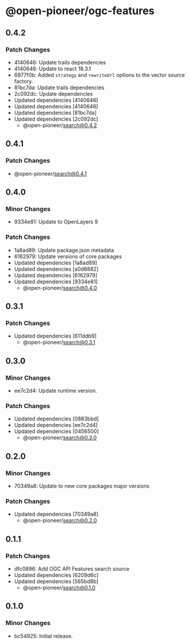 # @open-pioneer/ogc-features

## 0.4.2

### Patch Changes

-   4140646: Update trails dependencies
-   4140646: Update to react 18.3.1
-   6977f0b: Added `strategy` and `rewriteUrl` options to the vector source factory.
-   81bc7da: Update trails dependencies
-   2c092dc: Update dependencies
-   Updated dependencies [4140646]
-   Updated dependencies [4140646]
-   Updated dependencies [81bc7da]
-   Updated dependencies [2c092dc]
    -   @open-pioneer/search@0.4.2

## 0.4.1

### Patch Changes

-   @open-pioneer/search@0.4.1

## 0.4.0

### Minor Changes

-   9334e81: Update to OpenLayers 9

### Patch Changes

-   1a8ad89: Update package.json metadata
-   6162979: Update versions of core packages
-   Updated dependencies [1a8ad89]
-   Updated dependencies [a0d8882]
-   Updated dependencies [6162979]
-   Updated dependencies [9334e81]
    -   @open-pioneer/search@0.4.0

## 0.3.1

### Patch Changes

-   Updated dependencies [611ddb9]
    -   @open-pioneer/search@0.3.1

## 0.3.0

### Minor Changes

-   ee7c2d4: Update runtime version.

### Patch Changes

-   Updated dependencies [0883bbd]
-   Updated dependencies [ee7c2d4]
-   Updated dependencies [0456500]
    -   @open-pioneer/search@0.3.0

## 0.2.0

### Minor Changes

-   70349a8: Update to new core packages major versions

### Patch Changes

-   Updated dependencies [70349a8]
    -   @open-pioneer/search@0.2.0

## 0.1.1

### Patch Changes

-   dfc0896: Add OGC API Features search source
-   Updated dependencies [6209d6c]
-   Updated dependencies [565bd8b]
    -   @open-pioneer/search@0.1.0

## 0.1.0

### Minor Changes

-   bc54925: Initial release.
